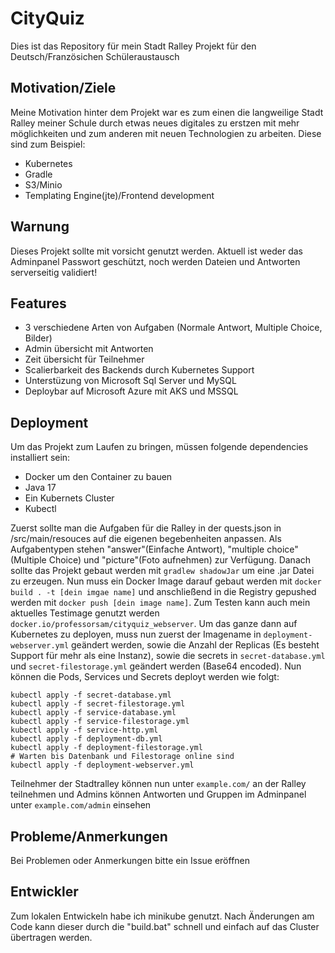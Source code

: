 # CityQuiz

Dies ist das Repository für mein Stadt Ralley Projekt für den Deutsch/Französichen Schüleraustausch

## Motivation/Ziele

Meine Motivation hinter dem Projekt war es zum einen die langweilige Stadt Ralley meiner Schule 
durch etwas neues digitales zu erstzen mit mehr möglichkeiten und zum anderen mit neuen 
Technologien zu arbeiten. Diese sind zum Beispiel:
- Kubernetes
- Gradle
- S3/Minio
- Templating Engine(jte)/Frontend development

## Warnung

Dieses Projekt sollte mit vorsicht genutzt werden. Aktuell ist weder das Adminpanel Passwort 
geschützt, noch werden Dateien und Antworten serverseitig validiert!

## Features
- 3 verschiedene Arten von Aufgaben (Normale Antwort, Multiple Choice, Bilder)
- Admin übersicht mit Antworten
- Zeit übersicht für Teilnehmer
- Scalierbarkeit des Backends durch Kubernetes Support
- Unterstüzung von Microsoft Sql Server und MySQL
- Deploybar auf Microsoft Azure mit AKS und MSSQL

## Deployment

Um das Projekt zum Laufen zu bringen, müssen folgende dependencies installiert sein:
- Docker um den Container zu bauen
- Java 17
- Ein Kubernets Cluster
- Kubectl

Zuerst sollte man die Aufgaben für die Ralley in der quests.json in /src/main/resouces auf die 
eigenen begebenheiten anpassen. Als Aufgabentypen stehen "answer"(Einfache Antwort), "multiple choice"
(Multiple Choice) und "picture"(Foto aufnehmen) zur Verfügung. Danach sollte das Projekt gebaut 
werden mit ``gradlew shadowJar`` um eine .jar Datei zu erzeugen. Nun muss ein Docker Image 
darauf gebaut werden mit ``docker build . -t [dein imgae name]`` und anschließend in die 
Registry gepushed werden mit ``docker push [dein image name]``. Zum Testen kann auch mein 
aktuelles Testimage genutzt werden ``docker.io/professorsam/cityquiz_webserver``. Um das ganze 
dann auf Kubernetes zu deployen, muss nun zuerst der Imagename in ``deployment-webserver.yml`` 
geändert werden, sowie die Anzahl der Replicas (Es besteht Support für mehr als eine Instanz), 
sowie die secrets in ``secret-database.yml`` und ``secret-filestorage.yml`` geändert werden 
(Base64 encoded). Nun können die Pods, Services und Secrets deployt werden wie folgt:
```shell
kubectl apply -f secret-database.yml
kubectl apply -f secret-filestorage.yml
kubectl apply -f service-database.yml
kubectl apply -f service-filestorage.yml
kubectl apply -f service-http.yml
kubectl apply -f deployment-db.yml
kubectl apply -f deployment-filestorage.yml
# Warten bis Datenbank und Filestorage online sind
kubectl apply -f deployment-webserver.yml
```

Teilnehmer der Stadtralley können nun unter ``example.com/`` an der Ralley teilnehmen und Admins 
können Antworten und Gruppen im Adminpanel unter ``example.com/admin`` einsehen

## Probleme/Anmerkungen

Bei Problemen oder Anmerkungen bitte ein Issue eröffnen

## Entwickler

Zum lokalen Entwickeln habe ich minikube genutzt. Nach Änderungen am Code kann dieser durch die 
"build.bat" schnell und einfach auf das Cluster übertragen werden.